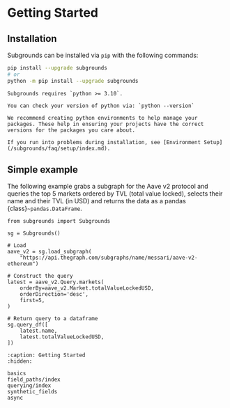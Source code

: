 # Getting Started

## Installation

Subgrounds can be installed via `pip` with the following commands:

```bash
pip install --upgrade subgrounds
# or
python -m pip install --upgrade subgrounds
```

```{important}
Subgrounds requires `python >= 3.10`.

You can check your version of python via: `python --version`
```

```{note}
We recommend creating python environments to help manage your packages. These help in ensuring your projects have the correct versions for the packages you care about.

If you run into problems during installation, see [Environment Setup](/subgrounds/faq/setup/index.md).
```

## Simple example

The following example grabs a subgraph for the Aave v2 protocol and queries the top 5 markets ordered by TVL (total value locked), selects their name and their TVL (in USD) and returns the data as a pandas {class}`~pandas.DataFrame`.

```{repl}
from subgrounds import Subgrounds

sg = Subgrounds()

# Load
aave_v2 = sg.load_subgraph(
    "https://api.thegraph.com/subgraphs/name/messari/aave-v2-ethereum")

# Construct the query
latest = aave_v2.Query.markets(
    orderBy=aave_v2.Market.totalValueLockedUSD,
    orderDirection='desc',
    first=5,
)

# Return query to a dataframe
sg.query_df([
    latest.name,
    latest.totalValueLockedUSD,
])
```

```{toctree}
:caption: Getting Started
:hidden:

basics
field_paths/index
querying/index
synthetic_fields
async
```
